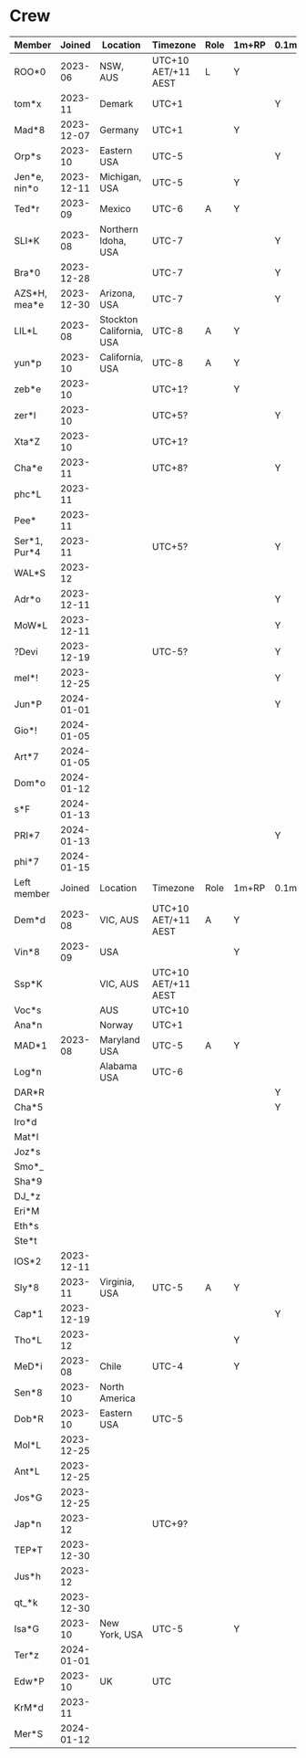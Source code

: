 # Crew

|Member|Joined|Location|Timezone|Role|1m+RP|0.1m+PD|
|--|--|--|--|--|--|--|
|ROO*0|2023-06|NSW, AUS|UTC+10 AET/+11 AEST|L|Y|
|tom*x|2023-11|Demark|UTC+1|||Y|
|Mad*8|2023-12-07|Germany|UTC+1||Y|
|Orp*s|2023-10|Eastern USA|UTC-5|||Y|
|Jen*e, nin\*o|2023-12-11|Michigan, USA|UTC-5||Y|
|Ted*r|2023-09|Mexico|UTC-6|A|Y|
|SLI*K|2023-08|Northern Idoha, USA|UTC-7|||Y|
|Bra*0|2023-12-28||UTC-7|||Y|
|AZS*H, mea\*e|2023-12-30|Arizona, USA|UTC-7|||Y|
|LIL*L|2023-08|Stockton California, USA|UTC-8|A|Y|
|yun*p|2023-10|California, USA|UTC-8|A|Y|
|zeb*e|2023-10||UTC+1?||Y|
|zer*l|2023-10||UTC+5?|||Y|
|Xta*Z|2023-10||UTC+1?|
|Cha*e|2023-11||UTC+8?|||Y|
|phc*L|2023-11||
|Pee*|2023-11||
|Ser*1, Pur\*4|2023-11||UTC+5?|||Y|
|WAL*S|2023-12|||
|Adr*o|2023-12-11|||||Y|
|MoW*L|2023-12-11|||||Y|
|?Devi|2023-12-19||UTC-5?|||Y|
|mel*!|2023-12-25|||||Y|
|Jun*P|2024-01-01|||||Y|
|Gio*!|2024-01-05|
|Art*7|2024-01-05|
|Dom*o|2024-01-12|
|s*F|2024-01-13|
|PRI*7|2024-01-13|||||Y|
|phi*7|2024-01-15|
|Left member|Joined|Location|Timezone|Role|1m+RP|0.1m+PD|
|Dem*d|2023-08|VIC, AUS|UTC+10 AET/+11 AEST|A|Y|
|Vin*8|2023-09|USA|||Y|
|Ssp*K||VIC, AUS|UTC+10 AET/+11 AEST|
|Voc*s||AUS|UTC+10|
|Ana*n||Norway|UTC+1|
|MAD*1|2023-08|Maryland USA|UTC-5|A|Y|
|Log*n||Alabama USA|UTC-6|
|DAR*R||||||Y|
|Cha*5||||||Y|
|Iro*d|||
|Mat*l|||
|Joz*s|||
|Smo*_|||
|Sha*9|||
|DJ_*z|||
|Eri*M|||
|Eth*s|||
|Ste*t|||
|IOS*2|2023-12-11|||
|Sly*8|2023-11|Virginia, USA|UTC-5|A|Y|
|Cap*1|2023-12-19|||||Y|
|Tho*L|2023-12||||Y|
|MeD*i|2023-08|Chile|UTC-4||Y|
|Sen*8|2023-10|North America||
|Dob*R|2023-10|Eastern USA|UTC-5|
|Mol*L|2023-12-25|
|Ant*L|2023-12-25|
|Jos*G|2023-12-25|
|Jap*n|2023-12||UTC+9?|
|TEP*T|2023-12-30|
|Jus*h|2023-12|||
|qt_*k|2023-12-30|
|Isa*G|2023-10|New York, USA|UTC-5||Y|
|Ter*z|2024-01-01|
|Edw*P|2023-10|UK|UTC|
|KrM*d|2023-11||
|Mer*S|2024-01-12|

